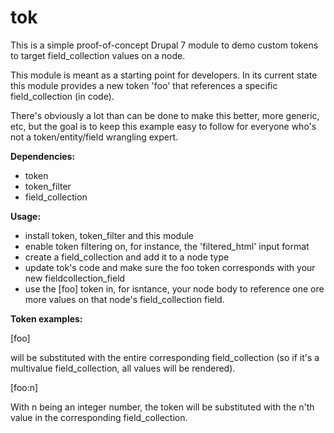 tok
===

This is a simple proof-of-concept Drupal 7 module to demo custom tokens to target field_collection values on a node.

This module is meant as a starting point for developers. In its current state this module provides a new token 
'foo' that references a specific field_collection (in code).

There's obviously a lot than can be done to make this better, more generic, etc, but the goal is to keep this example
easy to follow for everyone who's not a token/entity/field wrangling expert.

**Dependencies:**

* token
* token_filter
* field_collection

**Usage:**

* install token, token_filter and this module
* enable token filtering on, for instance, the 'filtered_html' input format
* create a field_collection and add it to a node type
* update tok's code and make sure the foo token corresponds with your new fieldcollection_field
* use the [foo] token in, for isntance, your node body to reference one ore more values on that node's field_collection field.

**Token examples:**

[foo] 

will be substituted with the entire corresponding field_collection (so if it's a multivalue field_collection, 
all values will be rendered).

[foo:n] 

With n being an integer number, the token will be substituted with the n'th value in the corresponding field_collection.
